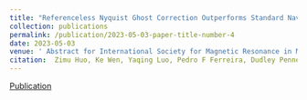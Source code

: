```yaml
---
title: "Referenceless Nyquist Ghost Correction Outperforms Standard Navigator Based Method and Improves Efficiency of in vivo DT-CMR"
collection: publications
permalink: /publication/2023-05-03-paper-title-number-4
date: 2023-05-03
venue: ' Abstract for International Society for Magnetic Resonance in Medicine 2023'
citation:  Zimu Huo, Ke Wen, Yaqing Luo, Pedro F Ferreira, Dudley Pennell, Andrew D Scott, Sonia Nielles-Vallespin
---
```



[Publication](https://pubmed.ncbi.nlm.nih.gov/38263908/#:~:text=Conclusion%3A%20Referenceless%20ghost%20correction%20effectively,for%20any%20additional%20reference%20scans.)

